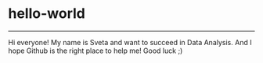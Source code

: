 # hello-world
************
Hi everyone!
My name is Sveta and want to succeed in Data Analysis. 
And I hope Github is the right place to help me!
Good luck ;)

